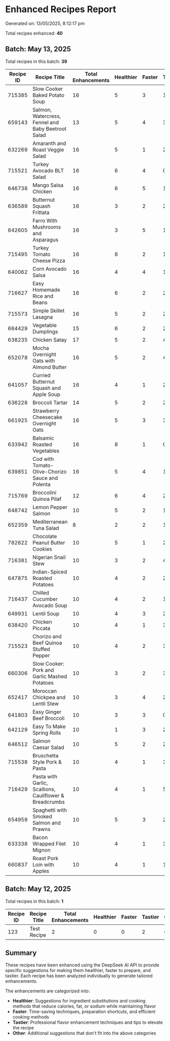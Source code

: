 # Enhanced Recipes Report

Generated on: 13/05/2025, 8:12:17 pm

Total recipes enhanced: **40**

## Batch: May 13, 2025

Total recipes in this batch: **39**

| Recipe ID | Recipe Title | Total Enhancements | Healthier | Faster | Tastier | Other |
|-----------|-------------|-------------------|-----------|--------|---------|-------|
| 715385 | Slow Cooker Baked Potato Soup | 16 | 5 | 3 | 1 | 3 |
| 659143 | Salmon, Watercress, Fennel and Baby Beetroot Salad | 13 | 5 | 4 | 3 | 1 |
| 632269 | Amaranth and Roast Veggie Salad | 16 | 5 | 1 | 2 | 4 |
| 715521 | Turkey Avocado BLT Salad | 16 | 6 | 4 | 0 | 2 |
| 646738 | Mango Salsa Chicken | 16 | 6 | 5 | 1 | 2 |
| 636589 | Butternut Squash Frittata | 16 | 3 | 2 | 2 | 5 |
| 642605 | Farro With Mushrooms and Asparagus | 16 | 3 | 5 | 1 | 3 |
| 715495 | Turkey Tomato Cheese Pizza | 16 | 8 | 2 | 1 | 1 |
| 640062 | Corn Avocado Salsa | 16 | 4 | 4 | 1 | 3 |
| 716627 | Easy Homemade Rice and Beans | 16 | 6 | 2 | 2 | 3 |
| 715573 | Simple Skillet Lasagna | 16 | 5 | 2 | 2 | 3 |
| 664429 | Vegetable Dumplings | 15 | 6 | 2 | 2 | 2 |
| 638235 | Chicken Satay | 17 | 5 | 2 | 4 | 2 |
| 652078 | Mocha Overnight Oats with Almond Butter | 16 | 5 | 2 | 4 | 2 |
| 641057 | Curried Butternut Squash and Apple Soup | 16 | 4 | 1 | 2 | 5 |
| 636228 | Broccoli Tartar | 14 | 5 | 2 | 2 | 1 |
| 661925 | Strawberry Cheesecake Overnight Oats | 16 | 5 | 3 | 3 | 1 |
| 633942 | Balsamic Roasted Vegetables | 16 | 8 | 1 | 0 | 3 |
| 639851 | Cod with Tomato-Olive-Chorizo Sauce and Polenta | 16 | 5 | 4 | 1 | 2 |
| 715769 | Broccolini Quinoa Pilaf | 12 | 6 | 4 | 2 | 0 |
| 648742 | Lemon Pepper Salmon | 10 | 5 | 2 | 1 | 1 |
| 652359 | Mediterranean Tuna Salad | 8 | 2 | 2 | 1 | 3 |
| 782622 | Chocolate Peanut Butter Cookies | 10 | 5 | 1 | 2 | 2 |
| 716381 | Nigerian Snail Stew | 10 | 3 | 2 | 4 | 1 |
| 647875 | Indian-Spiced Roasted Potatoes | 10 | 4 | 2 | 2 | 2 |
| 716437 | Chilled Cucumber Avocado Soup | 10 | 4 | 2 | 1 | 3 |
| 649931 | Lentil Soup | 10 | 4 | 3 | 2 | 1 |
| 638420 | Chicken Piccata | 10 | 4 | 1 | 3 | 2 |
| 715523 | Chorizo and Beef Quinoa Stuffed Pepper | 10 | 4 | 2 | 3 | 1 |
| 660306 | Slow Cooker: Pork and Garlic Mashed Potatoes | 10 | 3 | 2 | 3 | 2 |
| 652417 | Moroccan Chickpea and Lentil Stew | 10 | 3 | 4 | 2 | 1 |
| 641803 | Easy Ginger Beef Broccoli | 10 | 3 | 3 | 0 | 4 |
| 642129 | Easy To Make Spring Rolls | 10 | 1 | 3 | 2 | 4 |
| 646512 | Salmon Caesar Salad | 10 | 5 | 2 | 2 | 1 |
| 715538 | Bruschetta Style Pork & Pasta | 10 | 4 | 1 | 3 | 2 |
| 716429 | Pasta with Garlic, Scallions, Cauliflower & Breadcrumbs | 10 | 4 | 1 | 5 | 0 |
| 654959 | Spaghetti with Smoked Salmon and Prawns | 10 | 5 | 3 | 2 | 0 |
| 633338 | Bacon Wrapped Filet Mignon | 10 | 4 | 1 | 3 | 2 |
| 660837 | Roast Pork Loin with Apples | 10 | 4 | 1 | 1 | 3 |

## Batch: May 12, 2025

Total recipes in this batch: **1**

| Recipe ID | Recipe Title | Total Enhancements | Healthier | Faster | Tastier | Other |
|-----------|-------------|-------------------|-----------|--------|---------|-------|
| 123 | Test Recipe | 2 | 0 | 0 | 2 | 0 |

## Summary

These recipes have been enhanced using the DeepSeek AI API to provide specific suggestions for making them healthier, faster to prepare, and tastier. Each recipe has been analyzed individually to generate tailored enhancements.

The enhancements are categorized into:

- **Healthier**: Suggestions for ingredient substitutions and cooking methods that reduce calories, fat, or sodium while maintaining flavor
- **Faster**: Time-saving techniques, preparation shortcuts, and efficient cooking methods
- **Tastier**: Professional flavor enhancement techniques and tips to elevate the recipe
- **Other**: Additional suggestions that don't fit into the above categories

